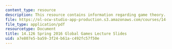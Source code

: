 ```yaml
---
content_type: resource
description: This resource contains information regarding game theory.
file: https://ol-ocw-studio-app-production.s3.amazonaws.com/courses/14-126-game-theory-spring-2016/a7e807e5ba593f24b61ac492fc57f50e_MIT14_126S16_globalgames.pdf
file_type: application/pdf
resourcetype: Document
title: 14.126 Spring 2016 Global Games Lecture Slides
uid: a7e807e5-ba59-3f24-b61a-c492fc57f50e
---
```

